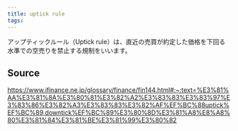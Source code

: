 ```yaml
---
title: uptick rule
tags: 
---
```


アップティックルール（Uptick rule）は、直近の売買が約定した価格を下回る水準での空売りを禁止する規制をいいます。

## Source
https://www.ifinance.ne.jp/glossary/finance/fin144.html#:~:text=%E3%81%AA%E3%81%8A%E3%80%81%E3%82%A2%E3%83%83%E3%83%97%E3%83%86%E3%82%A3%E3%83%83%E3%82%AF%EF%BC%88uptick%EF%BC%89,downtick%EF%BC%89%E3%80%8D%E3%81%A8%E8%A8%80%E3%81%84%E3%81%BE%E3%81%99%E3%80%82